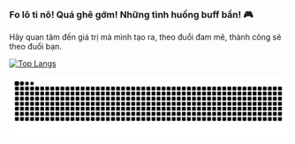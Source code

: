 ### Fo lô ti nô! Quá ghê gớm! Những tình huống buff bẩn! 🎮
Hãy quan tâm đến giá trị mà mình tạo ra, theo đuổi đam mê, thành công sẽ theo đuổi bạn.
<!--
**huynhit24/huynhit24** is a ✨ _special_ ✨ repository because its `README.md` (this file) appears on your GitHub profile.

Here are some ideas to get you started:

- 🔭 I’m currently working on ...
- 🌱 I’m currently learning ...
- 👯 I’m looking to collaborate on ...
- 🤔 I’m looking for help with ...
- 💬 Ask me about ...
- 📫 How to reach me: ...
- 😄 Pronouns: ...
- ⚡ Fun fact: ...
-->

[![Top Langs](https://github-readme-stats.vercel.app/api/top-langs/?username=huynhit24&langs_count=8)](https://github.com/anuraghazra/github-readme-stats)

<p align="center"> <img src="https://github.com/TamNguyenS/TamNguyenS/blob/output/github-contribution-grid-snake.svg" alt="tamnguyens" /> </p>
